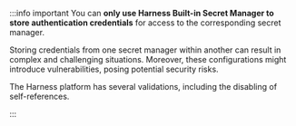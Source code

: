 :::info important
You can **only use Harness Built-in Secret Manager to store authentication credentials** for access to the corresponding secret manager.

Storing credentials from one secret manager within another can result in complex and challenging situations. Moreover, these configurations might introduce vulnerabilities, posing potential security risks.

The Harness platform has several validations, including the disabling of self-references.

:::